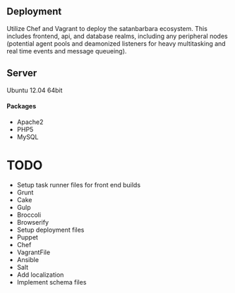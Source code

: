 ## Deployment

Utilize Chef and Vagrant to deploy the satanbarbara ecosystem. This includes frontend, api, and database realms, including any peripheral nodes (potential agent pools and deamonized listeners for heavy multitasking and real time events and message queueing).

## Server

Ubuntu 12.04 64bit

#### Packages

 * Apache2
 * PHP5
 * MySQL



TODO
=====

 * Setup task runner files for front end builds
  * Grunt
  * Cake
  * Gulp
  * Broccoli
  * Browserify
 * Setup deployment files
  * Puppet
  * Chef
  * VagrantFile
  * Ansible
  * Salt
 * Add localization
 * Implement schema files